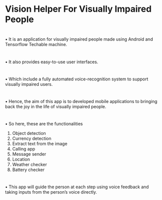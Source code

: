 # Vision Helper For Visually Impaired People
#
•	It is an application for visually impaired people made using Android and Tensorflow Techable machine.
#
•	It also provides easy-to-use user interfaces.
#
•	Which include a fully automated voice-recognition system to support visually impaired users. 
#
•  Hence, the aim of this app is to developed mobile applications to bringing back the joy in the life of visually impaired people.
#
•  So here, these are the functionalities 
1. Object detection
2. Currency detection
3. Extract text from the image
4. Calling app
5. Message sender
6. Location
7. Weather checker
8. Battery checker
#
•	This app will guide the person at each step using voice feedback and taking inputs from the person’s voice directly.

